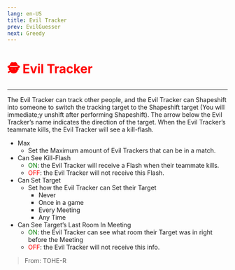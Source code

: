 ```yaml
---
lang: en-US
title: Evil Tracker
prev: EvilGuesser
next: Greedy
---
```


# <font color=red>🕵️ <b>Evil Tracker</b></font> <Badge text="Killing" type="tip" vertical="middle"/>
---

The Evil Tracker can track other people, and the Evil Tracker can Shapeshift into someone to switch the tracking target to the Shapeshift target (You will immediate;y unshift after performing Shapeshift). The arrow below the Evil Tracker’s name indicates the direction of the target. When the Evil Tracker’s teammate kills, the Evil Tracker will see a kill-flash.
* Max
  * Set the Maximum amount of Evil Trackers that can be in a match.
* Can See Kill-Flash
  * <font color=green>ON</font>: the Evil Tracker will receive a Flash when their teammate kills. 
  * <font color=red>OFF</font>: the Evil Tracker will not receive this Flash.
* Can Set Target
  * Set how the Evil Tracker can Set their Target
    * Never
    * Once in a game
    * Every Meeting
    * Any Time
* Can See Target’s Last Room In Meeting
  * <font color=green>ON</font>: the Evil Tracker can see what room their Target was in right before the Meeting
  * <font color=red>OFF</font>: the Evil Tracker will not receive this info.

> From: TOHE-R
